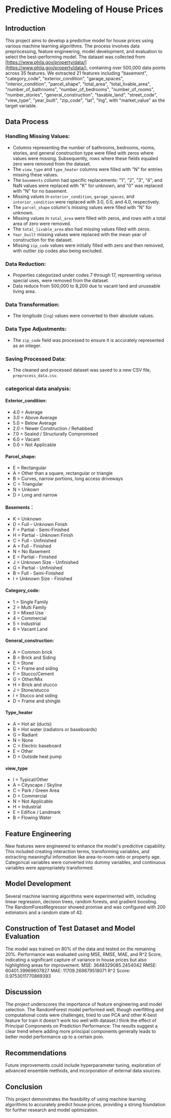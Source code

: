 # Predictive Modeling of House Prices

## Introduction
This project aims to develop a predictive model for house prices using various machine learning algorithms. The process involves data preprocessing, feature engineering, model development, and evaluation to select the best-performing model. The dataset was collected from [https://www.phila.gov/property/data/](https://www.phila.gov/property/data/), containing over 500,000 data points across 35 features. We extracted 21 features including "basement", "category_code", "exterior_condition", "garage_spaces", "interior_condition", "parcel_shape", "total_area", "total_livable_area", "number_of_bathrooms", "number_of_bedrooms", "number_of_rooms", "number_stories", "general_construction", "taxable_land", "street_code", "view_type", "year_built", "zip_code", "lat", "lng", with "market_value" as the target variable.

## Data Process

### Handling Missing Values:

- Columns representing the number of bathrooms, bedrooms, rooms, stories, and general construction type were filled with zeros where values were missing. Subsequently, rows where these fields equaled zero were removed from the dataset.
- The `view_type` and `type_heater` columns were filled with "N" for entries missing these values.
- The `basements` column had specific replacements: "1", "2", "3", "4", and NaN values were replaced with "K" for unknown, and "0" was replaced with "N" for no basement.
- Missing values in `exterior_condition`, `garage_spaces`, and `interior_condition` were replaced with 3.0, 0.0, and 4.0, respectively.
- The `parcel_shape` column's missing values were filled with "N" for unknown.
- Missing values in `total_area` were filled with zeros, and rows with a total area of zero were removed.
- The `total_livable_area` also had missing values filled with zeros.
- `Year_built` missing values were replaced with the mean year of construction for the dataset.
- Missing `zip_code` values were initially filled with zero and then removed, with outlier zip codes also being excluded.

### Data Reduction:

- Properties categorized under codes 7 through 17, representing various special uses, were removed from the dataset.
- Data reduce from 500,000 to 8,200 due to vacant land and unuseable living area.

### Data Transformation:

- The longitude (`lng`) values were converted to their absolute values.

### Data Type Adjustments:

- The `zip_code` field was processed to ensure it is accurately represented as an integer.

### Saving Processed Data:

- The cleaned and processed dataset was saved to a new CSV file, `preprocess_data.csv`.

### categorical data analysis:
#### Exterior_condition:
- 4.0 = Average 
- 3.0 = Above Average
- 5.0 = Below Average
- 2.0 = Newer Construction / Rehabbed
- 7.0 = Sealed / Structurally Compromised
- 6.0 = Vacant
- 0.0 = Not Applicable

#### Parcel_shape:
- E = Rectangular
- A = Other than a square, rectangular or triangle
- B = Curves, narrow portions, long access driveways
- C = Triangular
- N = Unkown
- D = Long and narrow


#### Basements：
- K = Unknown
- D = Full – Unknown Finish
- F = Partial - Semi-Finished 
- H = Partial - Unknown Finish
- C = Full - Unfinished
- A = Full - Finished
- N = No Basement
- E = Partial - Finished
- J = Unknown Size - Unfinished
- G = Partial - Unfinished
- B = Full - Semi-Finished
- I = Unknown Size - Finished 


#### Category_code:
- 1 = Single Family
- 2 = Multi Family
- 3 = Mixed Use
- 4 = Commercial
- 5 = Industrial
- 6 = Vacant Land

#### General_construction:
- A = Common brick 
- B = Brick and Siding
- E = Stone
- C = Frame and siding
- F = Stucco/Cement
- G = Other/Mix
- H = Brick and stucco
- J = Stone/stucco
- I = Stucco and siding
- D = Frame and shingle

#### Type_heater
- A = Hot air (ducts)
- B = Hot water (radiators or baseboards)
- G = Radiant
- N = None
- C = Electric baseboard
- E = Other
- D = Outside heat pump

#### view_type
- I = Typical/Other
- A = Cityscape / Skyline
- C = Park / Green Area 
- D = Commercial 
- N = Not Applicable
- H = Industrial
- E = Edifice / Landmark 
- B = Flowing Water

## Feature Engineering
New features were engineered to enhance the model's predictive capability. This included creating interaction terms, transforming variables, and extracting meaningful information like area-to-room ratio or property age. Categorical variables were converted into dummy variables, and continuous variables were appropriately transformed.

## Model Development
Several machine learning algorithms were experimented with, including linear regression, decision trees, random forests, and gradient boosting. The RandomForestRegressor showed promise and was configured with 200 estimators and a random state of 42.

## Construction of Test Dataset and Model Evaluation
The model was trained on 80% of the data and tested on the remaining 20%. Performance was evaluated using MSE, RMSE, MAE, and R^2 Score, indicating a significant capture of variance in house prices but also highlighting areas for improvement.
MSE: 3648329085.2454042 
RMSE: 60401.39969607827 
MAE: 11709.269879518071 
R^2 Score: 0.9753011770869393

## Discussion
The project underscores the importance of feature engineering and model selection. The RandomForest model performed well, though overfitting and computational costs were challenges, tried to use PCA and other K-best feature for train it doesn't work too well with dataset.I think the effect of Principal Components on Prediction Performance: The results suggest a clear trend where adding more principal components generally leads to better model performance up to a certain poin.

## Recommendations
Future improvements could include hyperparameter tuning, exploration of advanced ensemble methods, and incorporation of external data sources.

## Conclusion
This project demonstrates the feasibility of using machine learning algorithms to accurately predict house prices, providing a strong foundation for further research and model optimization.
